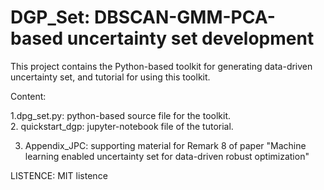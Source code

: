 # DGP_Set: DBSCAN-GMM-PCA-based uncertainty set development
This project contains the Python-based toolkit for generating data-driven uncertainty set, and tutorial for using this toolkit.

Content:

1.dpg_set.py: python-based source file for the toolkit.  
2. quickstart_dgp: jupyter-notebook file of the tutorial.

3. Appendix_JPC: supporting material for Remark 8 of paper "Machine learning enabled uncertainty set for data-driven robust optimization"

LISTENCE: MIT listence



